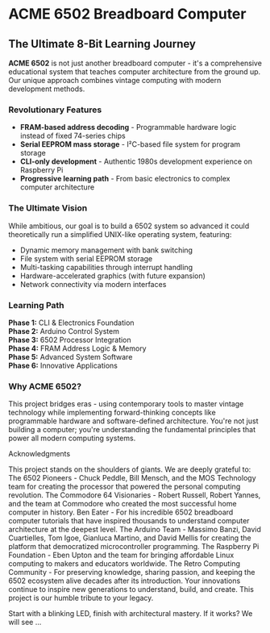 # ACME 6502 Breadboard Computer

## The Ultimate 8-Bit Learning Journey

**ACME 6502** is not just another breadboard computer - it's a comprehensive educational system that teaches computer architecture from the ground up. Our unique approach combines vintage computing with modern development methods.

### Revolutionary Features
- **FRAM-based address decoding** - Programmable hardware logic instead of fixed 74-series chips
- **Serial EEPROM mass storage** - I²C-based file system for program storage
- **CLI-only development** - Authentic 1980s development experience on Raspberry Pi
- **Progressive learning path** - From basic electronics to complex computer architecture

### The Ultimate Vision
While ambitious, our goal is to build a 6502 system so advanced it could theoretically run a simplified UNIX-like operating system, featuring:
- Dynamic memory management with bank switching
- File system with serial EEPROM storage
- Multi-tasking capabilities through interrupt handling
- Hardware-accelerated graphics (with future expansion)
- Network connectivity via modern interfaces

### Learning Path
**Phase 1:** CLI & Electronics Foundation  
**Phase 2:** Arduino Control System  
**Phase 3:** 6502 Processor Integration  
**Phase 4:** FRAM Address Logic & Memory  
**Phase 5:** Advanced System Software  
**Phase 6:** Innovative Applications

### Why ACME 6502?
This project bridges eras - using contemporary tools to master vintage technology while implementing forward-thinking concepts like programmable hardware and software-defined architecture. You're not just building a computer; you're understanding the fundamental principles that power all modern computing systems.

Acknowledgments

This project stands on the shoulders of giants. We are deeply grateful to:
The 6502 Pioneers - Chuck Peddle, Bill Mensch, and the MOS Technology team for creating the processor that powered the personal computing revolution.
The Commodore 64 Visionaries - Robert Russell, Robert Yannes, and the team at Commodore who created the most successful home computer in history.
Ben Eater - For his incredible 6502 breadboard computer tutorials that have inspired thousands to understand computer architecture at the deepest level.
The Arduino Team - Massimo Banzi, David Cuartielles, Tom Igoe, Gianluca Martino, and David Mellis for creating the platform that democratized microcontroller programming.
The Raspberry Pi Foundation - Eben Upton and the team for bringing affordable Linux computing to makers and educators worldwide.
The Retro Computing Community - For preserving knowledge, sharing passion, and keeping the 6502 ecosystem alive decades after its introduction.
Your innovations continue to inspire new generations to understand, build, and create. This project is our humble tribute to your legacy.

Start with a blinking LED, finish with architectural mastery.
If it works? We will see ...
